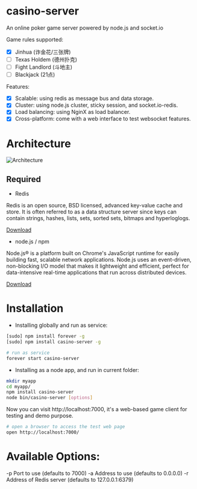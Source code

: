 # casino-server #

An online poker game server powered by node.js and socket.io
  
Game rules supported:
- [x] Jinhua (诈金花/三张牌)
- [ ] Texas Holdem (德州扑克)
- [ ] Fight Landlord (斗地主)
- [ ] Blackjack (21点)

Features: 
- [x] Scalable: using redis as message bus and data storage.
- [x] Cluster: using node.js cluster, sticky session, and socket.io-redis.
- [x] Load balancing: using NginX as load balancer.
- [x] Cross-platform: come with a web interface to test websocket features.

# Architecture #

![Architecture](https://github.com/floatinghotpot/casino-server/raw/master/docs/architecture.png)

## Required ##

* Redis

Redis is an open source, BSD licensed, advanced key-value cache and store. It is often referred to as a data structure server since keys can contain strings, hashes, lists, sets, sorted sets, bitmaps and hyperloglogs.

[Download](http://redis.io/download)

* node.js / npm

Node.js® is a platform built on Chrome's JavaScript runtime for easily building fast, scalable network applications. Node.js uses an event-driven, non-blocking I/O model that makes it lightweight and efficient, perfect for data-intensive real-time applications that run across distributed devices.

[Download](http://nodejs.org/download)

# Installation #

* Installing globally and run as service: 
```bash
[sudo] npm install forever -g
[sudo] npm install casino-server -g

# run as service
forever start casino-server
```

* Installing as a node app, and run in current folder:

```bash
mkdir myapp
cd myapp/
npm install casino-server
node bin/casino-server [options]
```

Now you can visit http://localhost:7000, it's a web-based game client for testing and demo purpose.

```bash
# open a browser to access the test web page
open http://localhost:7000/
```

# Available Options: #

-p Port to use (defaults to 7000)
-a Address to use (defaults to 0.0.0.0)
-r Address of Redis server (defaults to 127.0.0.1:6379)


